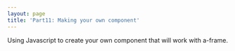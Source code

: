 ```yaml
---
layout: page
title: 'Part11: Making your own component'
---
```


Using Javascript to create your own component that will work with a-frame. 

